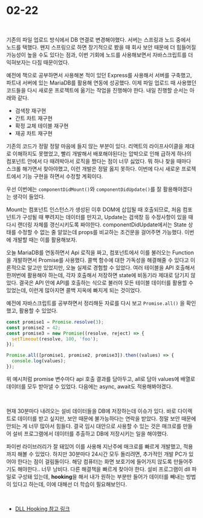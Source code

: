 # 02-22

<br>

기존의 파일 업로드 방식에서 DB 연결로 변경해야했다. 서버는 스프링과 노드 중에서 노드를 택했다. 왠지 스프링으로 하면 장기적으로 봤을 때 회사 보안 때문에 더 힘들어질 가능성이 높을 수도 있다는 점과, 이번 기회에 노드를 사용해보면서 자바스크립트를 더 익혀보자는 다짐 때문이었다.

예전에 책으로 공부하면서 사용해본 적이 있던 Express를 사용해서 서버를 구축했고, 파트내 서버에 있는 MariaDB를 활용해 연동에 성공했다. 이제 파일 업로드 때 사용했던 코드들을 다시 새로운 프로젝트에 옮기는 작업을 진행해야 한다. 내일 진행할 순서는 아래와 같다.

- 검색창 재구현
- 간트 차트 재구현
- 확정 교체 테이블 재구현
- 재공 차트 재구현

기존의 코드가 정말 정말 마음에 들지 않는 부분이 있다. 리액트의 라이프사이클을 제대로 이해하지도 못했었고, 빨리 개발해서 배포해야된다는 압박으로 인해 급하게 하나의 컴포넌트 안에서 다 때려박아서 로직을 짰다는 점이 너무 싫었다. 뭐 하나 찾을 때마다 스크롤 해가면서 찾아야했고, 이런 개발은 정말 옳지 못하다. 이번에 다시 새로운 프로젝트에서 기능 구현을 하면서 수정할 계획이다.

우선 이번에는 `componentDidMount()`와 `componentDidUpdate()`를 잘 활용해야겠다는 생각이 들었다.

Mount는 컴포넌트 인스턴스가 생성된 이후 DOM에 삽입될 때 호출되므로, 처음 컴포넌트가 구성될 때 뿌려지는 데이터를 만지고, Update는 검색창 등 수정사항이 있을 때 다시 랜더링 자체를 갱신시키도록 짜야한다. componentDidUpdate에서는 State 상태를 수정할 수 없는 줄 알았는데 props를 비교하는 조건문을 걸어주면 가능했다. 이번에 개발할 때는 이를 활용해보자.

오늘 MariaDB를 연동하면서 Api 로직을 짜고, 컴포넌트에서 이를 불러오는 Function을 개발하면서 Promise를 사용했다. 콜백 함수에 대한 가독성을 해결해줄 수 있다고 이론적으로 알고만 있었지만, 오늘 실제로 경험할 수 있었다. 여러 테이블을 API 호출해서 한꺼번에 활용해야 하는데, 각자 호출해서 저장하면 state에 비동기라 제대로 담기지 않았다. 결국은 API 안에 API를 호출하는 식으로 불러야 모든 테이블 데이터를 활용할 수 있었는데, 이런게 많아지면 콜백 지옥에 빠지게 되는 것이었다.

예전에 자바스크립트를 공부하면서 정리해둔 자료를 다시 보고 `Promise.all()` 을 확인했고, 활용할 수 있었다. 

```javascript
const promise1 = Promise.resolve(3);
const promise2 = 42;
const promise3 = new Promise((resolve, reject) => {
  setTimeout(resolve, 100, 'foo');
});

Promise.all([promise1, promise2, promise3]).then((values) => {
  console.log(values);
});
```

위 예시처럼 promise 변수마다 api 호출 결과를 담아두고, all로 담아 values에 배열로 데이터를 모두 받아낼 수 있었다. 다음에는 async, await도 적용해봐야겠다.

<br>

현재 30분마다 내려오는 설비 데이터들을 DB에 저장하는데 이슈가 있다. 바로 다이렉트로 데이터를 받고 싶지만, 보안 때문에 불가능하다는 연락을 받았다. 정말 보안 때문에 안되는 게 너무 많아서 힘들다. 결국 임시 대안으로 사용할 수 있는 것은 매크로를 만들어 설비 프로그램에서 데이터를 추출하고 DB에 저장시키는 일을 해야했다.

파이썬 라이브러리가 잘 돼있어 이를 사용해 지난주에 매크로를 빠르게 개발했고, 적용까지 해볼 수 있었다. 하지만 30분마다 24시간 모두 돌리려면, 추가적인 개발 PC가 있어야 한다는 점이 걸림돌이다. 해당 컴퓨터는 화면 보호기에 들어가지 않도록 만들어주기도 해야한다.. 너무 낭비다. 다른 해결책을 빠르게 찾아야 한다. 설비 프로그램이 dll 파일로 구성돼 있는데, **hooking**을 해서 내가 원하는 부분만 들어가 데이터를 빼내는 방법이 있다고 하는데, 이에 대해선 더 학습이 필요해보인다. 

<br>

- [DLL Hooking 참고 링크](https://bpsecblog.wordpress.com/2016/07/28/%EC%A0%95%EC%83%81%EC%9D%B8%EC%9D%B4-%EC%93%B4-dll-%EC%9D%B8%EC%A0%9D%EC%85%98%EC%9D%84-%EC%82%AC%EC%9A%A9%ED%95%9C-api-%ED%9B%84%ED%82%B9/)